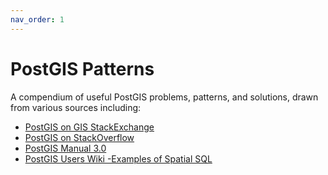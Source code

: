 ```yaml
---
nav_order: 1
---
```


# PostGIS Patterns

A compendium of useful PostGIS problems, patterns, and solutions, drawn from various sources including:

* [PostGIS on GIS StackExchange](https://gis.stackexchange.com/questions/tagged/postgis?tab=Newest)
* [PostGIS on StackOverflow](https://stackoverflow.com/questions/tagged/postgis)
* [PostGIS Manual 3.0](https://postgis.net/docs/manual-3.0/index.html)
* [PostGIS Users Wiki -Examples of Spatial SQL](https://trac.osgeo.org/postgis/wiki/UsersWikiMain#ExamplesofSpatialSQL)  




